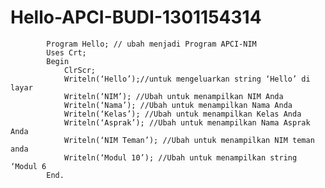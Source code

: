 ﻿# Hello-APCI-BUDI-1301154314
            Program Hello; // ubah menjadi Program APCI-NIM
            Uses Crt;
            Begin
                ClrScr;
                Writeln(‘Hello’);//untuk mengeluarkan string ‘Hello’ di layar
                Writeln(‘NIM’); //Ubah untuk menampilkan NIM Anda
                Writeln(‘Nama’); //Ubah untuk menampilkan Nama Anda
                Writeln(‘Kelas’); //Ubah untuk menampilkan Kelas Anda
                Writeln(‘Asprak’); //Ubah untuk menampilkan Nama Asprak Anda
                Writeln(‘NIM Teman’); //Ubah untuk menampilkan NIM teman anda
                Writeln(‘Modul 10’); //Ubah untuk menampilkan string ‘Modul 6
            End.

